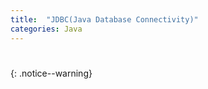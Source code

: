 ```yaml
---
title:  "JDBC(Java Database Connectivity)"
categories: Java
---
```


# 
{: .notice--warning}

```java

```